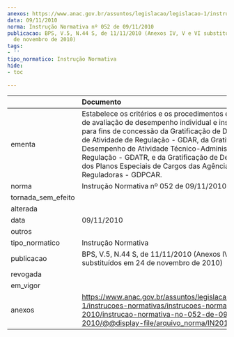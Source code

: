 ```yaml
---
anexos: https://www.anac.gov.br/assuntos/legislacao/legislacao-1/instrucoes-normativas/instrucoes-normativas-2010/instrucao-normativa-no-052-de-09-11-2010/@@display-file/arquivo_norma/IN2010-0052.pdf
data: 09/11/2010
norma: Instrução Normativa nº 052 de 09/11/2010
publicacao: BPS, V.5, N.44 S, de 11/11/2010 (Anexos IV, V e VI substituídos em 24
  de novembro de 2010)
tags:
- ''
tipo_normatico: Instrução Normativa
hide: 
- toc 
 
---
```


|                    | Documento                                                                                                                                                                                                                                                                                                                                                                                     |
|:-------------------|:----------------------------------------------------------------------------------------------------------------------------------------------------------------------------------------------------------------------------------------------------------------------------------------------------------------------------------------------------------------------------------------------|
| ementa             | Estabelece os critérios e os procedimentos específicos de avaliação de desempenho individual e institucional para fins de concessão da Gratificação de Desempenho de Atividade de Regulação - GDAR, da Gratificação de Desempenho de Atividade Técnico-Administrativa em Regulação - GDATR, e da Gratificação de Desempenho dos Planos Especiais de Cargos das Agências Reguladoras - GDPCAR. |
| norma              | Instrução Normativa nº 052 de 09/11/2010                                                                                                                                                                                                                                                                                                                                                      |
| tornada_sem_efeito |                                                                                                                                                                                                                                                                                                                                                                                               |
| alterada           |                                                                                                                                                                                                                                                                                                                                                                                               |
| data               | 09/11/2010                                                                                                                                                                                                                                                                                                                                                                                    |
| outros             |                                                                                                                                                                                                                                                                                                                                                                                               |
| tipo_normatico     | Instrução Normativa                                                                                                                                                                                                                                                                                                                                                                           |
| publicacao         | BPS, V.5, N.44 S, de 11/11/2010 (Anexos IV, V e VI substituídos em 24 de novembro de 2010)                                                                                                                                                                                                                                                                                                    |
| revogada           |                                                                                                                                                                                                                                                                                                                                                                                               |
| em_vigor           |                                                                                                                                                                                                                                                                                                                                                                                               |
| anexos             | https://www.anac.gov.br/assuntos/legislacao/legislacao-1/instrucoes-normativas/instrucoes-normativas-2010/instrucao-normativa-no-052-de-09-11-2010/@@display-file/arquivo_norma/IN2010-0052.pdf                                                                                                                                                                                               |